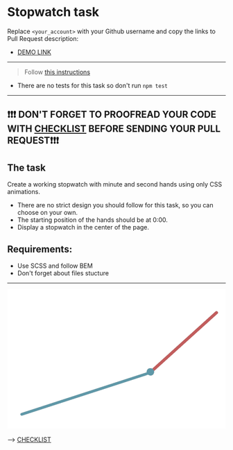 # Stopwatch task
Replace `<your_account>` with your Github username and copy the links to Pull Request description:
- [DEMO LINK](https://Kate-Khon.github.io/layout_stop-watch/)

___
> Follow [this instructions](https://github.com/mate-academy/layout_task-guideline#how-to-solve-the-layout-tasks-on-github)

- There are no tests for this task so don't run `npm test`
___

## ❗️❗️❗️ DON'T FORGET TO PROOFREAD YOUR CODE WITH [CHECKLIST](https://github.com/mate-academy/layout_stop-watch/blob/master/checklist.md) BEFORE SENDING YOUR PULL REQUEST❗️❗️❗️

## The task
Create a working stopwatch with minute and second hands using only CSS animations.
- There are no strict design you should follow for this task, so you can choose on your own.
- The starting position of the hands should be at 0:00.
- Display a stopwatch in the center of the page.

## Requirements:
- Use SCSS and follow BEM
- Don't forget about files stucture

---
![demo](stopwatch.png)

--> [CHECKLIST](https://github.com/mate-academy/layout_stop-watch/blob/master/checklist.md)
